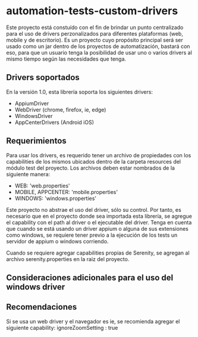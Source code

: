 # automation-tests-custom-drivers

Este proyecto está constuído con el fin de brindar un punto centralizado para el uso de drivers perzonalizados para
diferentes plataformas (web, mobile y de escritorio). Es un proyecto cuyo propósito principal será ser usado como un jar
dentro de los proyectos de automatización, bastará con eso, para que un usuario tenga la posibilidad de usar uno o
varios drivers al mismo tiempo según las necesidades que tenga.

## Drivers soportados
En la versión 1.0, esta librería soporta los siguientes drivers:

* AppiumDriver
* WebDriver (chrome, firefox, ie, edge)
* WindowsDriver
* AppCenterDrivers (Android iOS)

## Requerimientos
Para usar los drivers, es requerido tener un archivo de propiedades con los capabilities de los mismos ubicados dentro
de la carpeta resources del módulo test del proyecto. Los archivos deben estar nombrados de la siguiente manera:

* WEB: 'web.properties'
* MOBILE, APPCENTER: 'mobile.properties'
* WINDOWS: 'windows.properties'

Este proyecto no abstrae el uso del driver, sólo su control. Por tanto, es necesario que en el proyecto donde sea
importada esta librería, se agregue el capability con el path al driver o el ejecutable del driver. Tenga en cuenta que
cuando se está usando un driver appium o alguna de sus extensiones como windows, se requiere tener previo a la ejecución
de los tests un servidor de appium o windows corriendo.

Cuando se requiere agregar capabilities propias de Serenity, se agregan al archivo serenity.properties en la raiz del
proyecto.

## Consideraciones adicionales para el uso del windows driver


## Recomendaciones
Si se usa un web driver y el navegador es ie, se recomienda agregar el siguiente capability:
    ignoreZoomSetting : true

